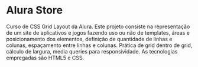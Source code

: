 # Alura Store

Curso de CSS Grid Layout da Alura. Este projeto consiste na representação de um site de aplicativos e jogos fazendo uso ou não de templates, áreas e posicionamento dos elementos, definição de quantidade de linhas e colunas, espaçamento entre linhas e colunas. Prática de grid dentro de grid, cálculo de largura, media queries para responsividade. 
As tecnologias empregadas são HTML5 e CSS.
